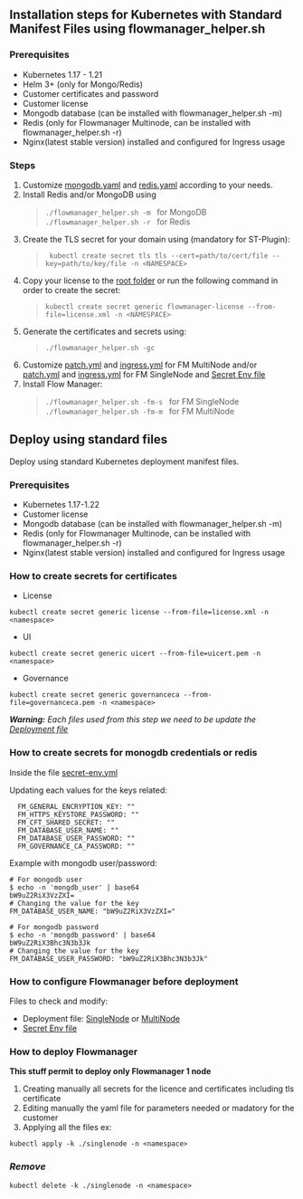 ## Installation steps for Kubernetes with Standard Manifest Files using flowmanager_helper.sh

### Prerequisites  

* Kubernetes 1.17 - 1.21
* Helm 3+ (only for Mongo/Redis)
* Customer certificates and password
* Customer license
* Mongodb database (can be installed with flowmanager_helper.sh -m)
* Redis (only for Flowmanager Multinode, can be installed with flowmanager_helper.sh -r)
* Nginx(latest stable version) installed and configured for Ingress usage 

### Steps  
1. Customize [mongodb.yaml](kubernetes/base/mongodb.yaml) and [redis.yaml](kubernetes/base/redis.yaml) according to your needs. 
2. Install Redis and/or MongoDB using
   >```./flowmanager_helper.sh -m ``` for MongoDB  
   >```./flowmanager_helper.sh -r ``` for Redis
3. Create the TLS secret for your domain using (mandatory for ST-Plugin):
   >``` kubectl create secret tls tls --cert=path/to/cert/file --key=path/to/key/file -n <NAMESPACE>```
4. Copy your license to the [root folder](./) or run the following command in order to create the secret:
   >```kubectl create secret generic flowmanager-license --from-file=license.xml -n <NAMESPACE>```
5. Generate the certificates and secrets using:
   >```./flowmanager_helper.sh -gc```
6. Customize [patch.yml](standard/multinode/patch.yml) and [ingress.yml](standard/multinode/ingress.yml) for FM MultiNode and/or [patch.yml](standard/singlenode/patch.yml) and [ingress.yml](standard/singlenode/ingress.yml) for FM SingleNode and [Secret Env file](base/secret-env.yml)
7. Install Flow Manager:
   >```./flowmanager_helper.sh -fm-s ``` for FM SingleNode  
   >```./flowmanager_helper.sh -fm-m ``` for FM MultiNode 


## Deploy using standard files

Deploy using standard Kubernetes deployment manifest files.

### Prerequisites

* Kubernetes 1.17-1.22
* Customer license
* Mongodb database (can be installed with flowmanager_helper.sh -m)
* Redis (only for Flowmanager Multinode, can be installed with flowmanager_helper.sh -r)
* Nginx(latest stable version) installed and configured for Ingress usage

### How to create secrets for certificates

* License

```shell
kubectl create secret generic license --from-file=license.xml -n <namespace>
```

* UI

```shell
kubectl create secret generic uicert --from-file=uicert.pem -n <namespace>
```

* Governance

```shell
kubectl create secret generic governanceca --from-file=governanceca.pem -n <namespace>
```

_**Warning:** Each files used from this step we need to be update the [Deployment file](flowmanager/deployment.yaml)_

### How to create secrets for monogdb credentials or redis

Inside the file [secret-env.yml](standard/base/secret-env.yml)

Updating each values for the keys related:

```shell
  FM_GENERAL_ENCRYPTION_KEY: ""
  FM_HTTPS_KEYSTORE_PASSWORD: ""
  FM_CFT_SHARED_SECRET: ""
  FM_DATABASE_USER_NAME: ""
  FM_DATABASE_USER_PASSWORD: ""
  FM_GOVERNANCE_CA_PASSWORD: ""
```

Example with mongodb user/password:

```shell
# For mongodb user
$ echo -n 'mongdb_user' | base64
bW9uZ2RiX3VzZXI=
# Changing the value for the key
FM_DATABASE_USER_NAME: "bW9uZ2RiX3VzZXI="

# For mongodb password
$ echo -n 'mongdb_password' | base64
bW9uZ2RiX3Bhc3N3b3Jk
# Changing the value for the key
FM_DATABASE_USER_PASSWORD: "bW9uZ2RiX3Bhc3N3b3Jk"
```

### How to configure Flowmanager before deployment

Files to check and modify:

* Deployment file: [SingleNode](singlenode/patch.yml) or [MultiNode](multinode/patch.yml)
* [Secret Env file](base/secret-env.yml)

### How to deploy Flowmanager

**This stuff permit to deploy only Flowmanager 1 node**

1. Creating manually all secrets for the licence and certificates including tls certificate
2. Editing manually the yaml file for parameters needed or madatory for the customer
3. Applying all the files
ex:

```shell
kubectl apply -k ./singlenode -n <namespace>
```

### ***Remove***

```shell
kubectl delete -k ./singlenode -n <namespace>
```
